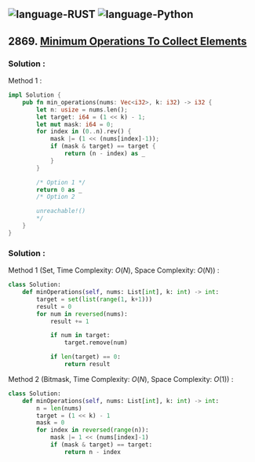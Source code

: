 ![language-RUST](https://img.shields.io/badge/%20-RUST-8d4004?style=for-the-badge&logo=RUST)
![language-Python](https://img.shields.io/badge/%20-Python-ffd43b?style=for-the-badge&logo=PYTHON)
---

## 2869. [Minimum Operations To Collect Elements](https://leetcode.com/problems/minimum-operations-to-collect-elements)

### Solution :

Method 1 :
```rust
impl Solution {
    pub fn min_operations(nums: Vec<i32>, k: i32) -> i32 {
        let n: usize = nums.len();
        let target: i64 = (1 << k) - 1;
        let mut mask: i64 = 0;
        for index in (0..n).rev() {
            mask |= (1 << (nums[index]-1));
            if (mask & target) == target {
                return (n - index) as _
            }
        }

        /* Option 1 */
        return 0 as _
        /* Option 2

        unreachable!()
        */
    }
}
```

### Solution :

Method 1 (Set, Time Complexity: $O(N)$, Space Complexity: $O(N)$) :
```python
class Solution:
    def minOperations(self, nums: List[int], k: int) -> int:
        target = set(list(range(1, k+1)))
        result = 0
        for num in reversed(nums):
            result += 1

            if num in target:
                target.remove(num)

            if len(target) == 0:
                return result
```

Method 2 (Bitmask, Time Complexity: $O(N)$, Space Complexity: $O(1)$) :
```python
class Solution:
    def minOperations(self, nums: List[int], k: int) -> int:
        n = len(nums)
        target = (1 << k) - 1
        mask = 0
        for index in reversed(range(n)):
            mask |= 1 << (nums[index]-1)
            if (mask & target) == target:
                return n - index
```
